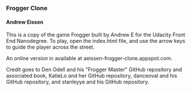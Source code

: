 ### Frogger Clone ###

#### Andrew Eissen ####

This is a copy of the game Frogger built by Andrew E for the Udacity Front End Nanodegree. To play, open the index.html file, and use the arrow keys to guide the player across the street.

An online version in available at aeissen-frogger-clone.appspot.com.

Credit goes to Den Odell and his "Frogger Master" GitHub repository and associated book, KatieLo and her GitHub repository, danceoval and his GitHub repository, and stanleyye and his GitHub repository.